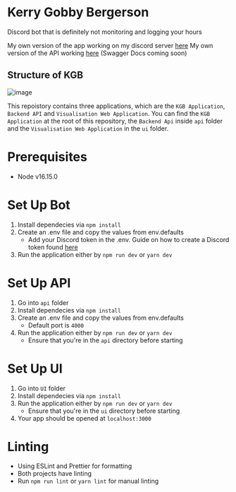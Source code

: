# Kerry Gobby Bergerson
Discord bot that is definitely not monitoring and logging your hours

My own version of the app working on my discord server [here](https://kgb-web.herokuapp.com/)
My own version of the API working [here](https://kgb-web.herokuapp.com/) (Swagger Docs coming soon)

## Structure of KGB
![image](https://user-images.githubusercontent.com/47926269/167037675-64422691-427d-4c14-a1fe-06ba20603cb3.png)

This repoistory contains three applications, which are the `KGB Application`, `Backend API` and `Visualisation Web Application`. You can find the `KGB Application` at the root of this repository, the `Backend Api` inside `api` folder and the `Visualisation Web Application` in the `ui` folder.


# Prerequisites
* Node v16.15.0

# Set Up Bot
1. Install dependecies via `npm install`
2. Create an .env file and copy the values from env.defaults 
    * Add your Discord token in the .env. Guide on how to create a Discord token found [here](https://discordjs.guide/preparations/setting-up-a-bot-application.html#creating-your-bot)
3. Run the application either by `npm run dev` or `yarn dev`

# Set Up API
1. Go into `api` folder
2. Install dependecies via `npm install`
3. Create an .env file and copy the values from env.defaults
   * Default port is `4000`
4. Run the application either by `npm run dev` or `yarn dev`
   * Ensure that you're in the `api` directory before starting

# Set Up UI
1. Go into `UI` folder
2. Install dependecies via `npm install`
3. Run the application either by `npm run dev` or `yarn dev`
   * Ensure that you're in the `ui` directory before starting
4. Your app should be opened at `localhost:3000`

# Linting
* Using ESLint and Prettier for formatting
* Both projects have linting
* Run `npm run lint` or `yarn lint` for manual linting

